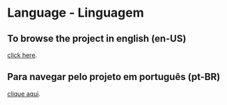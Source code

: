 # Language - Linguagem

## To browse the project in english (en-US)
[click here](/pages/enUS/about.md).

## Para navegar pelo projeto em português (pt-BR)
[clique aqui](/pages/ptBR/about.md).

